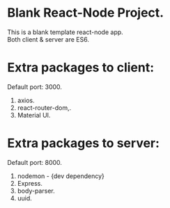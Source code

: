 # Blank React-Node Project.

This is a blank template react-node app.<br>
Both client & server are ES6.

# Extra packages to client:

Default port: 3000.

1. axios.
2. react-router-dom,.
3. Material UI.

# Extra packages to server:

Default port: 8000.

1. nodemon - {dev dependency}
2. Express.
3. body-parser.
4. uuid.
